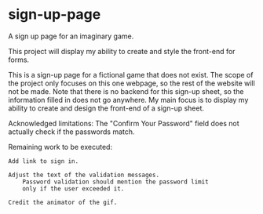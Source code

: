 # sign-up-page
A sign up page for an imaginary game.

This project will display my ability to create and style the
front-end for forms.

This is a sign-up page for a fictional game that does not exist.
The scope of the project only focuses on this one webpage, so the
rest of the website will not be made. Note that there is no backend for
this sign-up sheet, so the information filled in does not go anywhere.
My main focus is to display my ability to create and design the
front-end of a sign-up sheet.

Acknowledged limitations:
    The "Confirm Your Password" field does not actually check if the
    passwords match.

Remaining work to be executed:
    
    Add link to sign in.

    Adjust the text of the validation messages.
        Password validation should mention the password limit
        only if the user exceeded it.
    
    Credit the animator of the gif.
